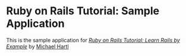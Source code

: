 # Ruby on Rails Tutorial: Sample Application

This is the sample application for [*Ruby on Rails Tutorial: Learn Rails by Example*](http://railstutorial.org/) by [Michael Hartl](http://michaelhartl.com/)